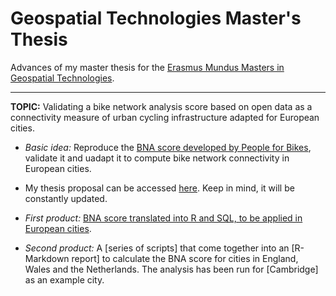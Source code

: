 # Geospatial Technologies Master's Thesis
Advances of my master thesis for the [Erasmus Mundus Masters in Geospatial Technologies](http://mastergeotech.info/).

---------------------------------------------------------------------------------------------------------------------------
__TOPIC:__ Validating a bike network analysis score based on open data as a connectivity measure of urban cycling infrastructure adapted for European cities.

* _Basic idea:_ Reproduce the [BNA score developed by People for Bikes](https://bna.peopleforbikes.org/#/), validate it and uadapt it to compute bike network connectivity in European cities.

* My thesis proposal can be accessed [here](https://loreabad6.github.io/masters-thesis-geotech/Thesis_Proposal.html). Keep in mind, it will be constantly updated.

* _First product:_ [BNA score translated into R and SQL, to be applied in European cities](https://loreabad6.github.io/masters-thesis-geotech/BNA-Europe.nb.html).

* _Second product:_ A [series of scripts] that come together into an [R-Markdown report] to calculate the BNA score for cities in England, Wales and the Netherlands. The analysis has been run for [Cambridge] as an example city. 
